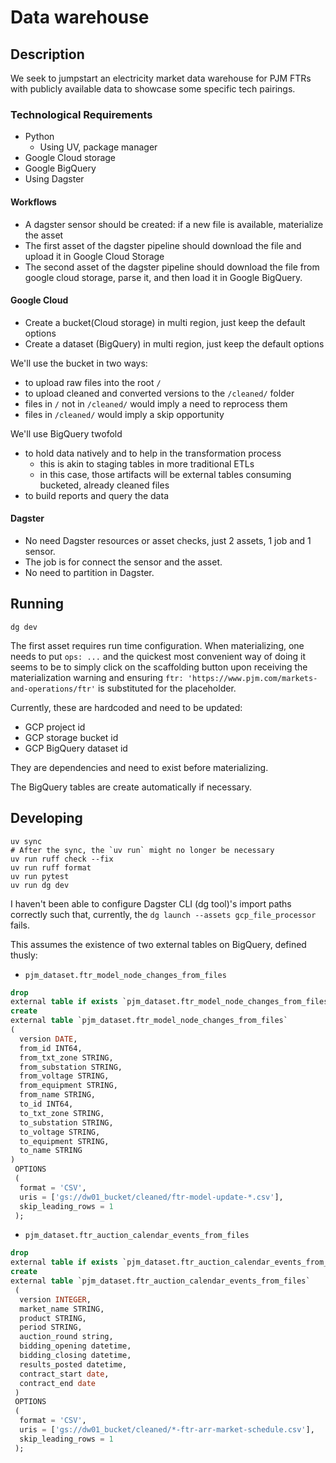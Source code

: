 # Data warehouse

## Description

We seek to jumpstart an electricity market data warehouse for
PJM FTRs with publicly available data to showcase
some specific tech pairings.

### Technological Requirements

* Python
    * Using UV, package manager
* Google Cloud storage
* Google BigQuery
* Using Dagster

#### Workflows

* A dagster sensor should be created: if a new file is available, materialize the asset
* The first asset of the dagster pipeline should download the file and upload it in Google Cloud Storage
* The second asset of the dagster pipeline should download the file from google cloud storage, parse it, and then load
  it in Google BigQuery.

#### Google Cloud

* Create a bucket(Cloud storage) in multi region, just keep the default options
* Create a dataset (BigQuery) in multi region, just keep the default options

We'll use the bucket in two ways:

* to upload raw files into the root `/`
* to upload cleaned and converted versions to the `/cleaned/` folder
* files in `/` not in `/cleaned/` would imply a need to reprocess them
* files in `/cleaned/` would imply a skip opportunity

We'll use BigQuery twofold

* to hold data natively and to help in the transformation process
    * this is akin to staging tables in more traditional ETLs
    * in this case, those artifacts will be external tables consuming bucketed, already cleaned files
* to build reports and query the data

#### Dagster

* No need Dagster resources or asset checks, just 2 assets, 1 job and 1 sensor.
* The job is for connect the sensor and the asset.
* No need to partition in Dagster.

## Running

```shell
dg dev
```

The first asset requires run time configuration. When materializing,
one needs to put `ops: ...` and the quickest most convenient way of doing it
seems to be to simply click on the scaffolding button upon receiving the
materialization warning and ensuring `ftr: 'https://www.pjm.com/markets-and-operations/ftr'`
is substituted for the placeholder.

Currently, these are hardcoded and need to be updated:

* GCP project id
* GCP storage bucket id
* GCP BigQuery dataset id

They are dependencies and need to exist before materializing.

The BigQuery tables are create automatically if necessary.

## Developing

```shell
uv sync
# After the sync, the `uv run` might no longer be necessary 
uv run ruff check --fix
uv run ruff format
uv run pytest
uv run dg dev 
```

I haven't been able to configure Dagster CLI (dg tool)'s import paths
correctly such that, currently, the `dg launch --assets gcp_file_processor` fails.

This assumes the existence of two external tables on BigQuery, defined thusly:

* `pjm_dataset.ftr_model_node_changes_from_files`

```sql
drop
external table if exists `pjm_dataset.ftr_model_node_changes_from_files`;
create
external table `pjm_dataset.ftr_model_node_changes_from_files`
(
  version DATE,
  from_id INT64,
  from_txt_zone STRING,
  from_substation STRING,
  from_voltage STRING,
  from_equipment STRING,
  from_name STRING,
  to_id INT64,
  to_txt_zone STRING,
  to_substation STRING,
  to_voltage STRING,
  to_equipment STRING,
  to_name STRING
)
 OPTIONS
 (
  format = 'CSV',
  uris = ['gs://dw01_bucket/cleaned/ftr-model-update-*.csv'],
  skip_leading_rows = 1
 );
```

* `pjm_dataset.ftr_auction_calendar_events_from_files`

```sql
drop
external table if exists `pjm_dataset.ftr_auction_calendar_events_from_files`;
create
external table `pjm_dataset.ftr_auction_calendar_events_from_files`
 (
  version INTEGER,
  market_name STRING,
  product STRING,
  period STRING,
  auction_round string,
  bidding_opening datetime,
  bidding_closing datetime,
  results_posted datetime,
  contract_start date,
  contract_end date
 )
 OPTIONS
 (
  format = 'CSV',
  uris = ['gs://dw01_bucket/cleaned/*-ftr-arr-market-schedule.csv'],
  skip_leading_rows = 1
 );
```